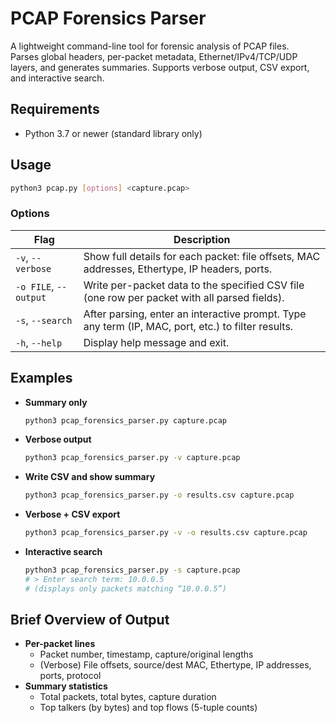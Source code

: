 # PCAP Forensics Parser

A lightweight command-line tool for forensic analysis of PCAP files.  
Parses global headers, per-packet metadata, Ethernet/IPv4/TCP/UDP layers, and generates summaries. Supports verbose output, CSV export, and interactive search.

## Requirements

- Python 3.7 or newer (standard library only)

## Usage

```bash
python3 pcap.py [options] <capture.pcap>
```

### Options

| Flag                   | Description                                                                                       |
|------------------------|---------------------------------------------------------------------------------------------------|
| `-v`, `--verbose`      | Show full details for each packet: file offsets, MAC addresses, Ethertype, IP headers, ports.     |
| `-o FILE`, `--output`  | Write per-packet data to the specified CSV file (one row per packet with all parsed fields).      |
| `-s`, `--search`       | After parsing, enter an interactive prompt. Type any term (IP, MAC, port, etc.) to filter results. |
| `-h`, `--help`         | Display help message and exit.                                                                    |

## Examples

- **Summary only**  
  ```bash
  python3 pcap_forensics_parser.py capture.pcap
  ```

- **Verbose output**  
  ```bash
  python3 pcap_forensics_parser.py -v capture.pcap
  ```

- **Write CSV and show summary**  
  ```bash
  python3 pcap_forensics_parser.py -o results.csv capture.pcap
  ```

- **Verbose + CSV export**  
  ```bash
  python3 pcap_forensics_parser.py -v -o results.csv capture.pcap
  ```

- **Interactive search**  
  ```bash
  python3 pcap_forensics_parser.py -s capture.pcap
  # > Enter search term: 10.0.0.5
  # (displays only packets matching “10.0.0.5”)
  ```

## Brief Overview of Output

- **Per-packet lines**  
  - Packet number, timestamp, capture/original lengths  
  - (Verbose) File offsets, source/dest MAC, Ethertype, IP addresses, ports, protocol  
- **Summary statistics**  
  - Total packets, total bytes, capture duration  
  - Top talkers (by bytes) and top flows (5-tuple counts)
